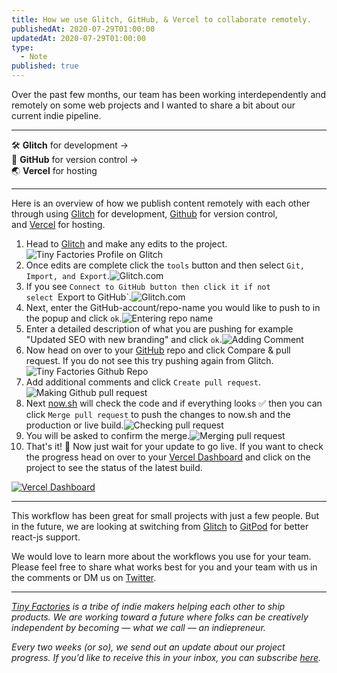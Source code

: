 ```yaml
---
title: How we use Glitch, GitHub, & Vercel to collaborate remotely.
publishedAt: 2020-07-29T01:00:00
updatedAt: 2020-07-29T01:00:00
type:
  - Note
published: true
---
```

Over the past few months, our team has been working interdependently and remotely on some web projects and I wanted to share a bit about our current indie pipeline.

---

🛠 **Glitch** for development →  
📂 **GitHub** for version control →  
🌏 **Vercel** for hosting

---



Here is an overview of how we publish content remotely with each other through using [Glitch](https://glitch.com/) for development, [Github](https://glitch.com/) for version control, and [Vercel](https://vercel/) for hosting.

1. Head to [Glitch](https://glitch.com/@tinyfactories) and make any edits to the project.![Tiny Factories Profile on Glitch](https://res.cloudinary.com/practicaldev/image/fetch/s--IF4d8Rfs--/c_limit%2Cf_auto%2Cfl_progressive%2Cq_auto%2Cw_880/https://dev-to-uploads.s3.amazonaws.com/i/2tlxk3ehh4rkkvos2qbn.png)
2. Once edits are complete click the `tools` button and then select `Git, Import, and Export`.![Glitch.com](https://res.cloudinary.com/practicaldev/image/fetch/s--mxcpQAlk--/c_limit%2Cf_auto%2Cfl_progressive%2Cq_auto%2Cw_880/https://dev-to-uploads.s3.amazonaws.com/i/kogj5ro2s5za1w8uqxcj.png)
3. If you see `Connect to GitHub button then click it if not select `Export to GitHub`.![Glitch.com](https://res.cloudinary.com/practicaldev/image/fetch/s--mvga0k8N--/c_limit%2Cf_auto%2Cfl_progressive%2Cq_auto%2Cw_880/https://dev-to-uploads.s3.amazonaws.com/i/r2s4x39uijft9hah6asz.png)
4. Next, enter the GitHub-account/repo-name you would like to push to in the popup and click `ok`.![Entering repo name](https://res.cloudinary.com/practicaldev/image/fetch/s--WDi8Qcol--/c_limit%2Cf_auto%2Cfl_progressive%2Cq_auto%2Cw_880/https://dev-to-uploads.s3.amazonaws.com/i/zid0cnt7jl7dejs219yo.png)
5. Enter a detailed description of what you are pushing for example "Updated SEO with new branding" and click `ok`.![Adding Comment](https://res.cloudinary.com/practicaldev/image/fetch/s--9PNSzHbt--/c_limit%2Cf_auto%2Cfl_progressive%2Cq_auto%2Cw_880/https://dev-to-uploads.s3.amazonaws.com/i/jc0jngezu0z1jnqggugw.png)
6. Now head on over to your [GitHub](https://github.com/tiny-factories) repo and click Compare & pull request. If you do not see this try pushing again from Glitch.![Tiny Factories Github Repo](https://res.cloudinary.com/practicaldev/image/fetch/s--zQGUfOrm--/c_limit%2Cf_auto%2Cfl_progressive%2Cq_auto%2Cw_880/https://dev-to-uploads.s3.amazonaws.com/i/4puvjgyfkz7m2r37gi4r.png)
7. Add additional comments and click `Create pull request`.![Making Github pull request](https://res.cloudinary.com/practicaldev/image/fetch/s--MjjRK6hZ--/c_limit%2Cf_auto%2Cfl_progressive%2Cq_auto%2Cw_880/https://dev-to-uploads.s3.amazonaws.com/i/pvfr2xcpe3xib9xhjdw8.png)
8. Next [now.sh](http://now.sh/) will check the code and if everything looks ✅ then you can click `Merge pull request` to push the changes to now.sh and the production or live build.![Checking pull request](https://res.cloudinary.com/practicaldev/image/fetch/s--F3GEqWT3--/c_limit%2Cf_auto%2Cfl_progressive%2Cq_auto%2Cw_880/https://dev-to-uploads.s3.amazonaws.com/i/hq97z18y7xxg3s10muwp.png)
9. You will be asked to confirm the merge.![Merging pull request](https://res.cloudinary.com/practicaldev/image/fetch/s--MDiGU_aL--/c_limit%2Cf_auto%2Cfl_progressive%2Cq_auto%2Cw_880/https://dev-to-uploads.s3.amazonaws.com/i/n8q8esdfqm6zg7vca41d.png)
10. That's it! 🎉 Now just wait for your update to go live. If you want to check the progress head on over to your [Vercel Dashboard](https://vercel/tiny-factories/tinyfactories) and click on the project to see the status of the latest build.

[![Vercel Dashboard](https://res.cloudinary.com/practicaldev/image/fetch/s--nbCGrz6Y--/c_limit%2Cf_auto%2Cfl_progressive%2Cq_auto%2Cw_880/https://dev-to-uploads.s3.amazonaws.com/i/wwz7lerlq3hefy4c9ahi.png)](https://res.cloudinary.com/practicaldev/image/fetch/s--nbCGrz6Y--/c_limit%2Cf_auto%2Cfl_progressive%2Cq_auto%2Cw_880/https://dev-to-uploads.s3.amazonaws.com/i/wwz7lerlq3hefy4c9ahi.png)

---

This workflow has been great for small projects with just a few people. But in the future, we are looking at switching from [Glitch](https://glitch.com/) to [GitPod](https://www.gitpod.io/) for better react-js support.

We would love to learn more about the workflows you use for your team. Please feel free to share what works best for you and your team with us in the comments or DM us on [Twitter](https://twitter.com/tiny_factories).

---

_[Tiny Factories](https://tinyfactories.space/) is a tribe of indie makers helping each other to ship products. We are working toward a future where folks can be creatively independent by becoming — what we call — an indiepreneur._

_Every two weeks (or so), we send out an update about our project progress. If you’d like to receive this in your inbox, you can subscribe [here](https://tinyletter.com/tiny_factories)._